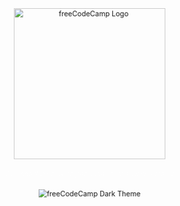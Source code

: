 <div align="center">
  <a href="https://freecodecamp.org/">
    <img alt="freeCodeCamp Logo" src="https://user-images.githubusercontent.com/20648924/133188813-5cceb6b3-a610-444c-b44c-4061bfc5b5c5.png" width="300" />
  </a>
  <br />
  <h5 style="color:white; font-weight: 100">VS Code theme using freeCodeCamp's color scheme</h5>
  <img alt="freeCodeCamp Dark Theme" src="https://user-images.githubusercontent.com/20648924/133186344-0639d5c8-b48c-4f4c-b72b-e9d3f655abc2.png" />
</div>